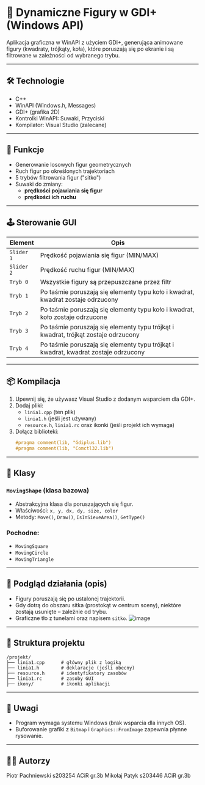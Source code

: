 
# 🎨 Dynamiczne Figury w GDI+ (Windows API)

Aplikacja graficzna w WinAPI z użyciem GDI+, generująca animowane figury (kwadraty, trójkąty, koła), które poruszają się po ekranie i są filtrowane w zależności od wybranego trybu.

---

## 🛠️ Technologie

- C++
- WinAPI (Windows.h, Messages)
- GDI+ (grafika 2D)
- Kontrolki WinAPI: Suwaki, Przyciski
- Kompilator: Visual Studio (zalecane)

---

## 🔧 Funkcje

- Generowanie losowych figur geometrycznych
- Ruch figur po określonych trajektoriach
- 5 trybów filtrowania figur ("sitko")
- Suwaki do zmiany:
  - **prędkości pojawiania się figur**
  - **prędkości ich ruchu**

---

## 🕹️ Sterowanie GUI

| Element              | Opis                                                                                     |
|----------------------|------------------------------------------------------------------------------------------|
| `Slider 1`           | Prędkość pojawiania się figur (MIN/MAX)                                                  |
| `Slider 2`           | Prędkość ruchu figur (MIN/MAX)                                                           |
| `Tryb 0`             | Wszystkie figury są przepuszczane przez filtr                                            |
| `Tryb 1`             | Po taśmie poruszają się elementy typu koło i kwadrat, kwadrat zostaje odrzucony          |
| `Tryb 2`             | Po taśmie poruszają się elementy typu koło i kwadrat, koło zostaje odrzucone             |
| `Tryb 3`             | Po taśmie poruszają się elementy typu trójkąt i kwadrat, trójkąt zostaje odrzucony       |
| `Tryb 4`             | Po taśmie poruszają się elementy typu trójkąt i kwadrat, kwadrat zostaje odrzucony       |

---

## 📦 Kompilacja

1. Upewnij się, że używasz Visual Studio z dodanym wsparciem dla GDI+.
2. Dodaj pliki:
   - `linia1.cpp` (ten plik)
   - `linia1.h` (jeśli jest używany)
   - `resource.h`, `linia1.rc` oraz ikonki (jeśli projekt ich wymaga)
3. Dołącz biblioteki:
   ```cpp
   #pragma comment(lib, "Gdiplus.lib")
   #pragma comment(lib, "Comctl32.lib")
   ```

---

## 🧠 Klasy

### `MovingShape` (klasa bazowa)
- Abstrakcyjna klasa dla poruszających się figur.
- Właściwości: `x, y, dx, dy, size, color`
- Metody: `Move()`, `Draw()`, `IsInSieveArea()`, `GetType()`

### Pochodne:
- `MovingSquare`
- `MovingCircle`
- `MovingTriangle`

---

## 📸 Podgląd działania (opis)
- Figury poruszają się po ustalonej trajektorii.
- Gdy dotrą do obszaru sitka (prostokąt w centrum sceny), niektóre zostają usunięte – zależnie od trybu.
- Graficzne tło z tunelami oraz napisem `sitko`.
![image](https://github.com/user-attachments/assets/1fee21e4-4faf-4db1-8e2a-e3283fe64f7c)

---

## 📂 Struktura projektu

```
/projekt/
├── linia1.cpp      # główny plik z logiką
├── linia1.h        # deklaracje (jeśli obecny)
├── resource.h      # identyfikatory zasobów
├── linia1.rc       # zasoby GUI
├── ikony/          # ikonki aplikacji
```

---

## 📌 Uwagi

- Program wymaga systemu Windows (brak wsparcia dla innych OS).
- Buforowanie grafiki z `Bitmap` i `Graphics::FromImage` zapewnia płynne rysowanie.

---

## 🧑‍💻 Autorzy

Piotr Pachniewski s203254 ACiR gr.3b
Mikołaj Patyk s203446 ACiR gr.3b
